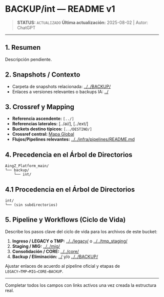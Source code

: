 # BACKUP/int — README v1

> **STATUS:** `ACTUALIZADO`
> **Última actualización:** 2025-08-02 | Autor: ChatGPT


---

## 1. Resumen
Descripción pendiente.

## 2. Snapshots / Contexto
- Carpeta de snapshots relacionada: [../../BACKUP/](../../BACKUP/)
- Enlaces a versiones relevantes o backups IA: [../](../)


## 3. Crossref y Mapping
- **Referencia ascendente:** `[../]`
- **Referencias laterales:** [../ai/], [../ext/]
- **Buckets destino típicos:** `[../DESTINO/]`
- **Crossref central:** [Mapa Global](../../core/data/crossref_mapping_buckets_aingz_platform_v_1_20250731.md)
- **Flujos/Pipelines relevantes:** [../../infra/pipelines/README.md](../../infra/pipelines/README.md)


## 4. Precedencia en el Árbol de Directorios
```text
AingZ_Platform_main/
└── backup/
    └── int/
```

## 4.1 Procedencia en el Árbol de Directorios
```text
int/
└── (sin subdirectorios)
```

## 5. Pipeline y Workflows (Ciclo de Vida)
Describe los pasos clave del ciclo de vida para los archivos de este bucket:
1. **Ingreso / LEGACY o TMP:** [../../legacy/](../../legacy/) o [../../tmp_staging/](../../tmp_staging/)
2. **Staging / MIG:** [../../mig/](../../mig/)
3. **Consolidación / CORE:** [../../core/](../../core/)
4. **Backup / Eliminación:** [../](../) y/o [../../BACKUP/](../../BACKUP/)


Ajustar enlaces de acuerdo al pipeline oficial y etapas de `LEGACY→TMP→MIG→CORE→BACKUP`.

---

Completar todos los campos con links activos una vez creada la estructura real.

